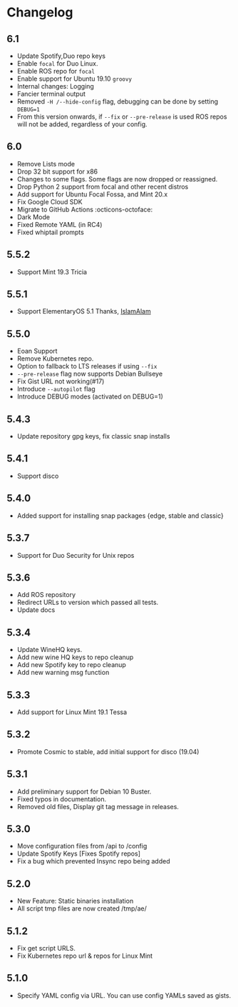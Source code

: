 # Changelog

## 6.1

- Update Spotify,Duo repo keys
- Enable `focal` for Duo Linux.
- Enable ROS repo for `focal`
- Enable support for Ubuntu 19.10 `groovy`
- Internal changes: Logging
- Fancier terminal output
- Removed `-H /--hide-config` flag, debugging can be done by setting `DEBUG=1`
- From this version onwards, if `--fix` or `--pre-release` is used ROS repos will not be added,
regardless of your config.

## 6.0

- Remove Lists mode
- Drop 32 bit support for x86
- Changes to some flags. Some flags are now dropped or reassigned.
- Drop Python 2 support from focal and other recent distros
- Add support for Ubuntu Focal Fossa, and Mint 20.x
- Fix Google Cloud SDK
- Migrate to GitHub Actions :octicons-octoface:
- Dark Mode
- Fixed Remote YAML (in RC4)
- Fixed whiptail prompts

## 5.5.2

- Support Mint 19.3 Tricia

## 5.5.1

- Support ElementaryOS 5.1 Thanks, [IslamAlam](https://github.com/IslamAlam)

## 5.5.0

- Eoan Support
- Remove Kubernetes repo.
- Option to fallback to LTS releases if using `--fix`
- `--pre-release` flag now supports Debian Bullseye
- Fix Gist URL not working(#17)
- Introduce `--autopilot` flag
- Introduce DEBUG modes (activated on DEBUG=1)

## 5.4.3

- Update repository gpg keys, fix classic snap installs

## 5.4.1

- Support disco

## 5.4.0

- Added support for installing snap packages {edge, stable and classic}

## 5.3.7

- Support for Duo Security for Unix repos

## 5.3.6

- Add ROS repository
- Redirect URLs to version which passed all tests.
- Update docs

## 5.3.4

- Update WineHQ keys.
- Add new wine HQ keys to repo cleanup
- Add new Spotify key to repo cleanup
- Add new warning msg function

## 5.3.3

- Add support for Linux Mint 19.1 Tessa

## 5.3.2

- Promote Cosmic to stable, add initial support for disco (19.04)

## 5.3.1

- Add preliminary support for Debian 10 Buster.
- Fixed typos in documentation.
- Removed old files, Display git tag message in releases.

## 5.3.0

- Move configuration files from /api to /config
- Update Spotify Keys [Fixes Spotify repos]
- Fix a bug which prevented Insync repo being added

## 5.2.0

- New Feature: Static binaries installation
- All script tmp files are now created /tmp/ae/

## 5.1.2

- Fix get script URLS.
- Fix Kubernetes repo url & repos for Linux Mint

## 5.1.0

- Specify YAML config via URL. You can use config YAMLs saved as gists.
